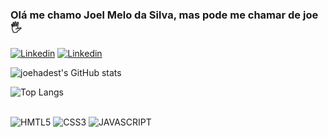 ### Olá me chamo Joel Melo da Silva, mas pode me chamar de joe 🖐

[![Linkedin](https://img.shields.io/badge/LinkedIn-0077B5?style=for-the-badge&logo=linkedin&logoColor=white)](https://www.linkedin.com/in/joel-melo-ab60b729b/)
[![Linkedin](https://img.shields.io/badge/Instagram-E4405F?style=for-the-badge&logo=instagram&logoColor=white)](https://www.instagram.com/joehadest/)

![joehadest's GitHub stats](https://github-readme-stats.vercel.app/api?username=joehadest&show_icons=true&theme=radical)

![Top Langs](https://github-readme-stats.vercel.app/api/top-langs/?username=anuraghazra&layout=compact)

<div style= "display inline_block"></br>
<img aling= center alt=HMTL5 src=https://img.shields.io/badge/HTML5-E34F26?style=for-the-badge&logo=html5&logoColor=white> 
<img aling= center alt=CSS3 src=https://img.shields.io/badge/CSS3-1572B6?style=for-the-badge&logo=css3&logoColor=white> 
<img aling= center alt=JAVASCRIPT src=https://img.shields.io/badge/JavaScript-F7DF1E?style=for-the-badge&logo=javascript&logoColor=black> 
</div>


